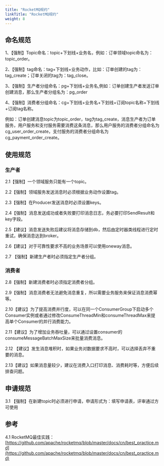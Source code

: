 ```yaml
---
title: "RocketMQ规约"
linkTitle: "RocketMQ规约"
weight: 8
---
```


## 命名规范

1、【强制】Topic命名：topic+下划线+业务名，例如：订单领域topic命名为：topic_order。

2、【强制】tag命名：tag+下划线+业务动作，比如：订单创建的tag为：tag_create；订单关闭的tag为：tag_close。

3、【强制】生产者分组命名：pg+下划线+业务名,例如：订单创建生产者发送订单创建消息，那么生产者分组名为：pg_order

4、【强制】消费者分组命名：cg+下划线+业务名+下划线+订阅topic名称+下划线+订阅tag名称。

例如：订单创建消息topic为topic_order，tag为tag_create，消息生产者为订单服务，用户服务和支付服务需要消费这条消息，那么用户服务的消费者分组命名为cg_user_order_create，支付服务的消费者分组命名为cg_payment_order_create。

## 使用规范

### 生产者

2.1【强制】一个领域服务只能有一个topic。

2.2【强制】领域服务发送消息时必须根据业务动作设置tag。

2.3【强制】在Producer发送消息时必须设置keys。

2.4【强制】​消息发送成功或者失败要打印消息日志，务必要打印SendResult和key字段。

2.5【建议】消息发送失败后建议将消息存储到db，然后由定时器类线程进行定时重试，确保消息达到broker。

2.6【建议】对于可靠性要求不高的业务场景可以使用oneway消息。

2.7 【强制】新建生产者时必须指定生产者分组。

### 消费者

2.8【强制】新建消费者时必须指定消费者分组。

2.9【强制】消息消费者无法避免消息重复，所以需要业务服务来保证消息消费幂等。

2.10【建议】为了提高消费并行度，可以在同一个ConsumerGroup下启动多个Consumer实例或者通过修改ConsumeThreadMin和consumeThreadMax来提高单个Consumer的并行消费能力。

2.11【建议】为了增加业务吞吐量，可以通过设置consumer的consumeMessageBatchMaxSize来批量消费消息。

2.12 【建议】发生消息堆积时，如果业务对数据要求不高时，可以选择丢弃不重要的消息。

2.13【建议】如果消息量较少，建议在消费入口打印消息、消费耗时等，方便后续排查问题。

## 申请规范

3.1 【强制】在新建topic时必须进行申请，申请形式为：填写申请表，评审通过方可使用

## 参考

4.1 RocketMQ最佳实践：[https://github.com/apache/rocketmq/blob/master/docs/cn/best_practice.md](https://github.com/apache/rocketmq/blob/master/docs/cn/best_practice.md)
